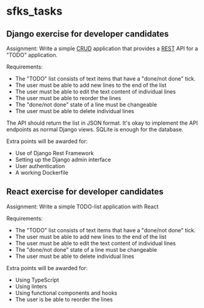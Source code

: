 # sfks_tasks
## Django exercise for developer candidates

Assignment:
Write a simple [CRUD](https://en.wikipedia.org/wiki/Create,_read,_update_and_delete) application that provides a [REST](https://en.wikipedia.org/wiki/Representational_state_transfer) API for a "TODO" application.

Requirements:

* The "TODO" list consists of text items that have a "done/not done" tick.
* The user must be able to add new lines to the end of the list
* The user must be able to edit the text content of individual lines
* The user must be able to reorder the lines
* The "done/not done" state of a line must be changeable
* The user must be able to delete individual lines

The API should return the list in JSON format. It's okay to implement the API endpoints as normal Django views. SQLite is enough for the database.

Extra points will be awarded for:

* Use of Django Rest Framework
* Setting up the Django admin interface
* User authentication
* A working Dockerfile

## React exercise for developer candidates

Assignment:
Write a simple TODO-list application with React

Requirements:

* The "TODO" list consists of text items that have a "done/not done" tick.
* The user must be able to add new lines to the end of the list
* The user must be able to edit the text content of individual lines
* The "done/not done" state of a line must be changeable
* The user must be able to delete individual lines

Extra points will be awarded for:

* Using TypeScript
* Using linters
* Using functional components and hooks
* The user is be able to reorder the lines
